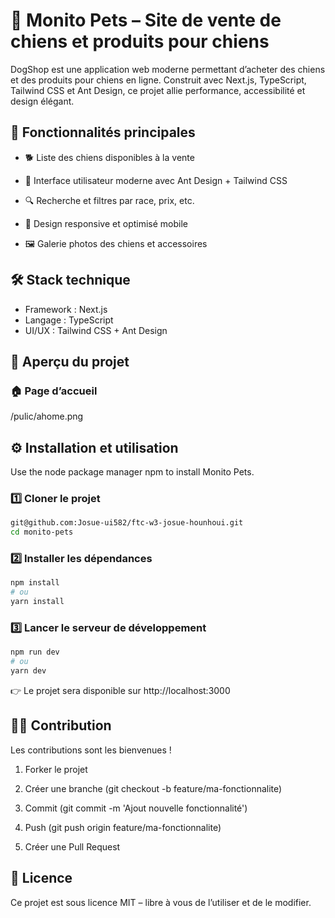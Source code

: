 # 🐶 Monito Pets – Site de vente de chiens et produits pour chiens

DogShop est une application web moderne permettant d’acheter des chiens et des produits pour chiens en ligne. Construit avec Next.js, TypeScript, Tailwind CSS et Ant Design, ce projet allie performance, accessibilité et design élégant.

## 🚀 Fonctionnalités principales

- 🐕 Liste des chiens disponibles à la vente

- 🎨 Interface utilisateur moderne avec Ant Design + Tailwind CSS

- 🔍 Recherche et filtres par race, prix, etc.

- 📱 Design responsive et optimisé mobile

- 🖼️ Galerie photos des chiens et accessoires

## 🛠️ Stack technique

- Framework : Next.js
- Langage : TypeScript
- UI/UX : Tailwind CSS + Ant Design

## 📸 Aperçu du projet

### 🏠 Page d’accueil

/pulic/ahome.png

## ⚙️ Installation et utilisation

Use the node package manager npm to install Monito Pets.

### 1️⃣ Cloner le projet

```bash
git@github.com:Josue-ui582/ftc-w3-josue-hounhoui.git
cd monito-pets

```

### 2️⃣ Installer les dépendances

```bash
npm install
# ou
yarn install
```

### 3️⃣ Lancer le serveur de développement

```bash
npm run dev
# ou
yarn dev
```
👉 Le projet sera disponible sur http://localhost:3000


## 👨‍💻 Contribution

Les contributions sont les bienvenues !

1. Forker le projet

2. Créer une branche (git checkout -b feature/ma-fonctionnalite)

3. Commit (git commit -m 'Ajout nouvelle fonctionnalité')

4. Push (git push origin feature/ma-fonctionnalite)

5. Créer une Pull Request

## 📜 Licence

Ce projet est sous licence MIT – libre à vous de l’utiliser et de le modifier.
